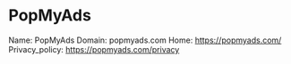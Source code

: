 
# PopMyAds

Name: PopMyAds
Domain: popmyads.com
Home: https://popmyads.com/
Privacy_policy: https://popmyads.com/privacy
